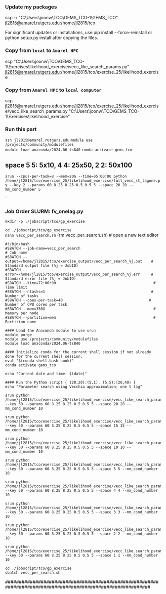 ### Update my packages
scp -r "C:\Users\joonw\TCO\GEMS_TCO-1\GEMS_TCO" jl2815@amarel.rutgers.edu:/home/jl2815/tco

For significant updates or installations, use pip install --force-reinstall or python setup.py install after copying the files.

### Copy from ```local``` to ```Amarel HPC```
scp "C:\Users\joonw\TCO\GEMS_TCO-1\Exercises\likelihood_exercise\vecc_like_search_params.py" jl2815@amarel.rutgers.edu:/home/jl2815/tco/exercise_25/likelihood_exercise

### Copy from ```Amarel HPC``` to ```local computer```
scp jl2815@amarel.rutgers.edu:/home/jl2815/tco/exercise_25/likelihood_exercise/vecc_like_search_params.py "C:\Users\joonw\TCO\GEMS_TCO-1\Exercises\likelihood_exercise\"


### Run this part
```ssh jl2815@amarel.rutgers.edu```
```module use /projects/community/modulefiles```           
```module load anaconda/2024.06-ts840``` 
```conda activate gems_tco```

## space 5 5: 5x10, 4 4: 25x50, 2 2: 50x100

```srun --cpus-per-task=8 --mem=20G --time=05:00:00 python /home/jl2815/tco/exercise_25/likelihood_exercise/full_vecc_st_lagone.py --key 2 --params 60 8.25 8.25 0.5 0.5 5 --space 20 20 --mm_cond_number 5```

`

### Job Order SLURM: fv_onelag.py    
```mkdir -p ./jobscript/tco/gp_exercise```      

```cd ./jobscript/tco/gp_exercise```                          
```nano vecc_per_search.sh```         (rm vecc_per_search.sh)        # open a new text editor                         

```
#!/bin/bash
#SBATCH --job-name=vecc_per_search                                      # Job name
#SBATCH --output=/home/jl2815/tco/exercise_output/vecc_per_search_%j.out    # Standard output file (%j = JobID)
#SBATCH --error=/home/jl2815/tco/exercise_output/vecc_per_search_%j.err     # Standard error file (%j = JobID)
#SBATCH --time=72:00:00                                            # Time limit
#SBATCH --ntasks=1                                                # Number of tasks
#SBATCH --cpus-per-task=40                                       # Number of CPU cores per task
#SBATCH --mem=350G                                                 # Memory per node
#SBATCH --partition=mem                                            # Partition name

#### Load the Anaconda module to use srun 
module purge                                              
module use /projects/community/modulefiles                 
module load anaconda/2024.06-ts840 

#### Initialize conda for the current shell session if not already done for the current shell session.
eval "$(conda shell.bash hook)"
conda activate gems_tco

echo "Current date and time: $(date)"

#### Run the Python script { (20,20):(5,1), (5,5):(20,40) }
echo "Parameter search using Vecchia approximation; one t lag"

srun python /home/jl2815/tco/exercise_25/likelihood_exercise/vecc_like_search_params.py --key 50 --params 60 8.25 8.25 0.5 0.5 5 --space 20 20 --mm_cond_number 10

srun python /home/jl2815/tco/exercise_25/likelihood_exercise/vecc_like_search_params.py --key 50 --params 60 8.25 8.25 0.5 0.5 5 --space 15 15 --mm_cond_number 10

srun python /home/jl2815/tco/exercise_25/likelihood_exercise/vecc_like_search_params.py --key 50 --params 60 8.25 8.25 0.5 0.5 5 --space 10 10 --mm_cond_number 10

srun python /home/jl2815/tco/exercise_25/likelihood_exercise/vecc_like_search_params.py --key 50 --params 60 8.25 8.25 0.5 0.5 5 --space 5 5 --mm_cond_number 10

srun python /home/jl2815/tco/exercise_25/likelihood_exercise/vecc_like_search_params.py --key 50 --params 60 8.25 8.25 0.5 0.5 5 --space 4 4 --mm_cond_number 10

srun python /home/jl2815/tco/exercise_25/likelihood_exercise/vecc_like_search_params.py --key 50 --params 60 8.25 8.25 0.5 0.5 5 --space 3 3 --mm_cond_number 10

srun python /home/jl2815/tco/exercise_25/likelihood_exercise/vecc_like_search_params.py --key 50 --params 60 8.25 8.25 0.5 0.5 5 --space 2 2 --mm_cond_number 10

srun python /home/jl2815/tco/exercise_25/likelihood_exercise/vecc_like_search_params.py --key 50 --params 60 8.25 8.25 0.5 0.5 5 --space 1 1 --mm_cond_number 10

```

```cd ./jobscript/tco/gp_exercise```                          
```sbatch vecc_per_search.sh```           

############################################################################################################# 

